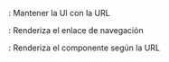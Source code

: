 <Router> : Mantener la UI con la URL

<Link>  : Renderiza el enlace de navegación

<Route> : Renderiza el componente según la URL
